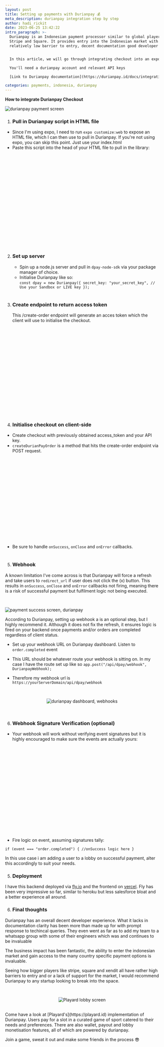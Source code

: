 ```yaml
---
layout: post
title: Setting up payments with Durianpay 💰
meta_description: durianpay integration step by step
author: hadi_rickit
date: 2023-06-25 13:42:22
intro_paragraph: >-
  Durianpay is an Indonesian payment processor similar to global players like
  Stripe and Square. It provides entry into the Indonesian market with a
  relatively low barrier to entry, decent documentation good developer support.


  In this article, we will go through integrating checkout into an expo or web project. I will be spinning up a backend to return an access token as well as fire some logic on successful payment in a webhook.

  You'll need a durianpay account and relevant API keys

  [Link to Durianpay documentation](https://durianpay.id/docs/integration/)

categories: payments, indonesia, durianpay
---
```


**How to integrate Durianpay Checkout**

<p align="center">

<img alt="durianpay payment screen" title="durianpay payment screen" src="
 https://rickithadi.com/assets/img/uploads/payment.png">

  </p>

1. ### Pull in Durianpay script in HTML file

- Since I'm using expo, I need to run `expo customize:web` to expose an HTML file, which I can then use to pull in Durianpay. If you're not using expo, you can skip this point. Just use your index.html
- Paste this script into the head of your HTML file to pull in the library:

<div class="iframely-embed"><div class="iframely-responsive" style="padding-bottom: 50%;"><a href="https://gist.github.com/rickithadi/8d89fc9c257ff7cc582da2914ef6167b" data-iframely-url="//iframely.net/IZvjrIN"></a></div></div><script async src="//iframely.net/embed.js"></script>

<br><br>

2. ### Set up server

   - Spin up a node.js server and pull in `dpay-node-sdk` via your package manager of choice.
   - Initialise Durianpay like so:\
      `const dpay = new Durianpay({
  secret_key: "your_secret_key", // Use your Sandbox or LIVE key
});`
     <br><br>

3. ### Create endpoint to return access token

   This /create-order endpoint will generate an acces token which the client will use to initialise the checkout.

<div class="iframely-embed"><div class="iframely-responsive" style="padding-bottom: 50%;"><a href="https://gist.github.com/rickithadi/9e6bf4f7ee854812229064f2ea5c0a98" data-iframely-url="//iframely.net/2Ah3zLz"></a></div></div><script async src="//iframely.net/embed.js"></script>
<br><br>

4.  ### Initialise checkout on client-side

- Create checkout with previously obtained access_token and your API key.
- `createDurianPayOrder` is a method that hits the create-order endpoint via POST request.

<br>
<div class="iframely-embed"><div class="iframely-responsive" style="padding-bottom: 50%;"><a href="https://gist.github.com/rickithadi/4207a58a04d1d8bf7e9885b485c61ef1" data-iframely-url="//iframely.net/GQdamwZ"></a></div></div><script async src="//iframely.net/embed.js"></script>

- Be sure to handle `onSuccess`, `onClose` and `onError` callbacks.
  <br><br>

5.  ### Webhook

A known limitation I've come across is that Durianpay will force a refresh and take users to `redirect_url` if user does not click the (x) button. This results in `onSuccess`, `onClose` and `onError` callbacks not firing, meaning there is a risk of successful payment but fulfilment logic not being executed.
<br>

<br>
<p align="center">

<img alt="payment success screen, durianpay" title="payment success screen, durianpay" src="
 https://rickithadi.com/assets/img/uploads/payment-success.png
">

</p>
According to Durianpay, setting up webhook a is an optional step, but I highly recommend it. Although it does not fix the refresh, it ensures logic is fired on your backend once payments and/or orders are completed regardless of client status.

- Set up your webhook URL on Durianpay dashboard. Listen to `order.completed` event

- This URL should be whatever route your webhook is sitting on. In my case I have the route set up like so
  `app.post("/api/dpay/webhook", DurianpayWebhook);`

- Therefore my webhook url is `https://yourServerDomain/api/dpay/webhook`

<br>
<p align="center">
<img alt="durianpay dashboard, webhooks" title="durianpay dashboard, webhooks" src="https://res.cloudinary.com/drxewzlaa/image/upload/v1694570584/Screenshot_2023-09-12_at_9.29.45_PM_ncgcuy.png"  >
</p>
<br>

6.  ### Webhook Signature Verification (optional)

- Your webhook will work without verifying event signatures but it is highly encouraged to make sure the events are actually yours:

<br>
<div class="iframely-embed"><div class="iframely-responsive" style="padding-bottom: 50%;"><a href="https://gist.github.com/rickithadi/a646ce4bf232edd8dbd472221373ad5a" data-iframely-url="//iframely.net/KWahL1k"></a></div></div><script async src="//iframely.net/embed.js"></script>
<br>

- Fire logic on event, assuming signatures tally:

`if (event === "order.completed") {
//onSuccess logic here
}`

In this use case i am adding a user to a lobby on successful payment, alter this accordingly to suit your needs.

5.  ### Deployment

I have this backend deployed via [fly.io](https://fly.io/) and the frontend on [vercel](https://vercel.com). Fly has been very impressive so far, similar to heroku but less salesforce bloat and a better experience all around.

6.  ### Final thoughts

Durianpay has an overall decent developer experience. What it lacks in documentation clarity has been more than made up for with prompt response to techincal queries. They even went as far as to add my team to a whatsapp group with some of their engineers which was and continues to be invaluable

The business impact has been fantastic, the ability to enter the indonesian market and gain access to the many country specific payment options is invaluable.

Seeing how bigger players like stripe, square and xendit all have rather high barriers to entry and or a lack of support for the market, I would recommend Durianpay to any startup looking to break into the space.

<br>
<p align="center">
<img alt="Playard lobby screen" title="Playard lobby screen" src="https://res.cloudinary.com/drxewzlaa/image/upload/v1694570480/app.playard.id_Lobby_lobbyId_9T9rO78enscpy1tkHgkn_iPhone_12_Pro_uv7gvi.png">
</p>
<br>
Come have a look at [Playard's](https://playard.id) implementation of Durianpay. Users pay for a slot in a curated game of sport catered to their needs and preferences. There are also wallet, payout and lobby monetisation features, all of which are powered by durianpay.

Join a game, sweat it out and make some friends in the process 😎
